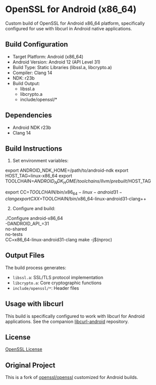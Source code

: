 # OpenSSL for Android (x86_64)

Custom build of OpenSSL for Android x86_64 platform, specifically configured for use with libcurl in Android native applications.

## Build Configuration

- Target Platform: Android (x86_64)
- Android Version: Android 12 (API Level 31)
- Build Type: Static Libraries (libssl.a, libcrypto.a)
- Compiler: Clang 14
- NDK: r23b
- Build Output:
  - libssl.a
  - libcrypto.a
  - include/openssl/*

## Dependencies

- Android NDK r23b
- Clang 14

## Build Instructions

1. Set environment variables:

export ANDROID_NDK_HOME=/path/to/android-ndk
export HOST_TAG=linux-x86_64
export TOOLCHAIN=$ANDROID_NDK_HOME/toolchains/llvm/prebuilt/$HOST_TAG

export CC=$TOOLCHAIN/bin/x86_64-linux-android31-clang
export CXX=$TOOLCHAIN/bin/x86_64-linux-android31-clang++

2. Configure and build:

./Configure android-x86_64 \
-DANDROID_API_=31 \
no-shared \
no-tests \
CC=x86_64-linux-android31-clang
make -j$(nproc)

## Output Files

The build process generates:
- `libssl.a`: SSL/TLS protocol implementation
- `libcrypto.a`: Core cryptographic functions
- `include/openssl/*`: Header files

## Usage with libcurl

This build is specifically configured to work with libcurl for Android applications. 
See the companion [libcurl-android](https://github.com/YOUR_USERNAME/libcurl-android) repository.

## License

[OpenSSL License](https://www.openssl.org/source/license.html)

## Original Project

This is a fork of [openssl/openssl](https://github.com/openssl/openssl) customized for Android builds.

























